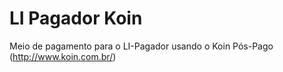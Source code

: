 LI Pagador Koin
===============

Meio de pagamento para o LI-Pagador usando o Koin Pós-Pago (http://www.koin.com.br/)
